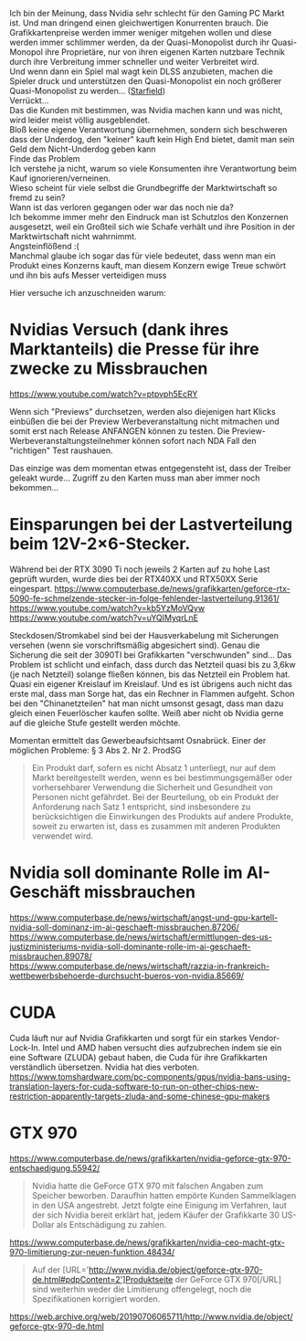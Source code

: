 Ich bin der Meinung, dass Nvidia sehr schlecht für den Gaming PC Markt ist. Und man dringend einen gleichwertigen Konurrenten brauch. 
Die Grafikkartenpreise werden immer weniger mitgehen wollen und diese werden immer schlimmer werden, da der Quasi-Monopolist durch ihr Quasi-Monopol ihre Proprietäre, nur von ihren eigenen Karten nutzbare Technik durch ihre Verbreitung immer schneller und weiter Verbreitet wird.  
Und wenn dann ein Spiel mal wagt kein DLSS anzubieten, machen die Spieler druck und unterstützen den Quasi-Monopolist ein noch größerer Quasi-Monopolist zu werden... ([Starfield](https://winfuture.de/news,137088.html))  
Verrückt...  
Das die Kunden mit bestimmen, was Nvidia machen kann und was nicht, wird leider meist völlig ausgeblendet.  
Bloß keine eigene Verantwortung übernehmen, sondern sich beschweren dass der Underdog, den "keiner" kauft kein High End bietet, damit man sein Geld dem Nicht-Underdog geben kann  
Finde das Problem  
Ich verstehe ja nicht, warum so viele Konsumenten ihre Verantwortung beim Kauf ignorieren/verneinen.  
Wieso scheint für viele selbst die Grundbegriffe der Marktwirtschaft so fremd zu sein?  
Wann ist das verloren gegangen oder war das noch nie da?  
Ich bekomme immer mehr den Eindruck man ist Schutzlos den Konzernen ausgesetzt, weil ein Großteil sich wie Schafe verhält und ihre Position in der Marktwirtschaft nicht wahrnimmt.  
Angsteinflößend :(  
Manchmal glaube ich sogar das für viele bedeutet, dass wenn man ein Produkt eines Konzerns kauft, man diesem Konzern ewige Treue schwört und ihn bis aufs Messer verteidigen muss  

Hier versuche ich anzuschneiden warum:

# Nvidias Versuch (dank ihres Marktanteils) die Presse für ihre zwecke zu Missbrauchen
https://www.youtube.com/watch?v=ptpvph5EcRY

Wenn sich "Previews" durchsetzen, werden also diejenigen hart Klicks einbüßen die bei der Preview Werbeveranstaltung nicht mitmachen und somit erst nach Release ANFANGEN können zu testen.
Die Preview-Werbeveranstaltungsteilnehmer können sofort nach NDA Fall den "richtigen" Test raushauen.

Das einzige was dem momentan etwas entgegensteht ist, dass der Treiber geleakt wurde...
Zugriff zu den Karten muss man aber immer noch bekommen...

# Einsparungen bei der Lastverteilung beim 12V-2×6-Stecker.
Während bei der RTX 3090 Ti noch jeweils 2 Karten auf zu hohe Last geprüft wurden, wurde dies bei der RTX40XX und RTX50XX Serie eingespart.
https://www.computerbase.de/news/grafikkarten/geforce-rtx-5090-fe-schmelzende-stecker-in-folge-fehlender-lastverteilung.91361/  
https://www.youtube.com/watch?v=kb5YzMoVQyw  
https://www.youtube.com/watch?v=uYQIMyqrLnE

Steckdosen/Stromkabel sind bei der Hausverkabelung mit Sicherungen versehen (wenn sie vorschriftsmäßig abgesichert sind).
Genau die Sicherung die seit der 3090TI bei Grafikkarten "verschwunden" sind...
Das Problem ist schlicht und einfach, dass durch das Netzteil quasi bis zu 3,6kw  (je nach Netzteil) solange fließen können, bis das Netzteil ein Problem hat. Quasi ein eigener Kreislauf im Kreislauf.
Und es ist übrigens auch nicht das erste mal, dass man Sorge hat, das ein Rechner in Flammen aufgeht.
Schon bei den "Chinanetzteilen" hat man nicht umsonst gesagt, dass man dazu gleich einen Feuerlöscher kaufen sollte. Weiß aber nicht ob Nvidia gerne auf die gleiche Stufe gestellt werden möchte.

Momentan ermittelt das Gewerbeaufsichtsamt Osnabrück.
Einer der möglichen Probleme:
§ 3 Abs 2. Nr 2. ProdSG
> Ein Produkt darf, sofern es nicht Absatz 1 unterliegt, nur auf dem Markt bereitgestellt werden, wenn es bei bestimmungsgemäßer oder vorhersehbarer Verwendung die Sicherheit und Gesundheit von Personen nicht gefährdet. Bei der Beurteilung, ob ein Produkt der Anforderung nach Satz 1 entspricht, sind insbesondere zu berücksichtigen die Einwirkungen des Produkts auf andere Produkte, soweit zu erwarten ist, dass es zusammen mit anderen Produkten verwendet wird.

# Nvidia soll dominante Rolle im AI-Geschäft missbrauchen
https://www.computerbase.de/news/wirtschaft/angst-und-gpu-kartell-nvidia-soll-dominanz-im-ai-geschaeft-missbrauchen.87206/  
https://www.computerbase.de/news/wirtschaft/ermittlungen-des-us-justizministeriums-nvidia-soll-dominante-rolle-im-ai-geschaeft-missbrauchen.89078/  
https://www.computerbase.de/news/wirtschaft/razzia-in-frankreich-wettbewerbsbehoerde-durchsucht-bueros-von-nvidia.85669/

# CUDA
Cuda läuft nur auf Nvidia Grafikkarten und sorgt für ein starkes Vendor-Lock-In.
Intel und AMD haben versucht dies aufzubrechen indem sie ein eine Software (ZLUDA) gebaut haben, die Cuda für ihre Grafikkarten verständlich übersetzen.
Nvidia hat dies verboten.
https://www.tomshardware.com/pc-components/gpus/nvidia-bans-using-translation-layers-for-cuda-software-to-run-on-other-chips-new-restriction-apparently-targets-zluda-and-some-chinese-gpu-makers

# GTX 970
https://www.computerbase.de/news/grafikkarten/nvidia-geforce-gtx-970-entschaedigung.55942/
> Nvidia hatte die GeForce GTX 970 mit falschen Angaben zum Speicher beworben. Daraufhin hatten empörte Kunden Sammelklagen in den USA angestrebt. Jetzt folgte eine Einigung im Verfahren, laut der sich Nvidia bereit erklärt hat, jedem Käufer der Grafikkarte 30 US-Dollar als Entschädigung zu zahlen.

https://www.computerbase.de/news/grafikkarten/nvidia-ceo-macht-gtx-970-limitierung-zur-neuen-funktion.48434/
>Auf der [URL='http://www.nvidia.de/object/geforce-gtx-970-de.html#pdpContent=2']Produktseite der GeForce GTX 970[/URL] sind weiterhin weder die Limitierung offengelegt, noch die Spezifikationen korrigiert worden.  
  
https://web.archive.org/web/20190706065711/http://www.nvidia.de/object/geforce-gtx-970-de.html


